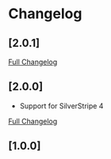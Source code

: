 # Changelog

## [2.0.1]
[Full Changelog](https://github.com/webbuilders-group/silverstripe-deployment-notes/compare/2.0.0...2.0.1)


## [2.0.0]
* Support for SilverStripe 4

[Full Changelog](https://github.com/webbuilders-group/silverstripe-deployment-notes/compare/1.0.0...2.0.0)

## [1.0.0]
